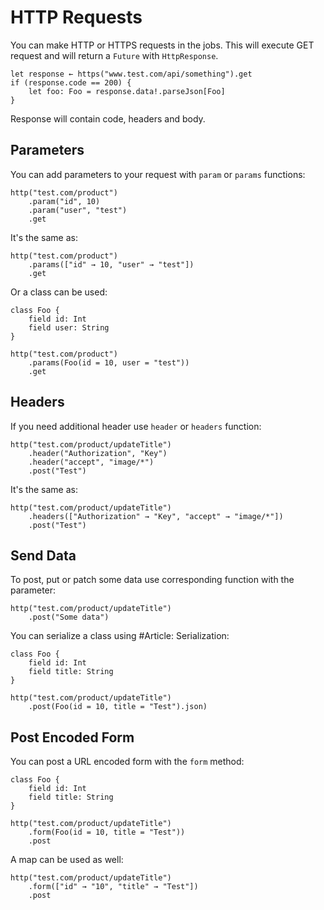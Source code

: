 # HTTP Requests

You can make HTTP or HTTPS requests in the jobs. This will execute GET request and will return a `Future` with `HttpResponse`.

```dsl
let response ← https("www.test.com/api/something").get
if (response.code == 200) {
    let foo: Foo = response.data!.parseJson[Foo]
}
```

Response will contain code, headers and body.

## Parameters

You can add parameters to your request with `param` or `params` functions:

```dsl
http("test.com/product")
    .param("id", 10)
    .param("user", "test")
    .get
```

It's the same as:

```dsl
http("test.com/product")
    .params(["id" → 10, "user" → "test"])
    .get
```

Or a class can be used:

```dsl
class Foo {
    field id: Int
    field user: String
}

http("test.com/product")
    .params(Foo(id = 10, user = "test"))
    .get
```

## Headers

If you need additional header use `header` or `headers` function:

```dsl
http("test.com/product/updateTitle")
    .header("Authorization", "Key")
    .header("accept", "image/*")
    .post("Test")
```

It's the same as:

```dsl
http("test.com/product/updateTitle")
    .headers(["Authorization" → "Key", "accept" → "image/*"])
    .post("Test")
```

## Send Data

To post, put or patch some data use corresponding function with the parameter:

```dsl
http("test.com/product/updateTitle")
    .post("Some data")
```

You can serialize a class using #Article: Serialization:

```dsl
class Foo {
    field id: Int
    field title: String
}

http("test.com/product/updateTitle")
    .post(Foo(id = 10, title = "Test").json)
```

## Post Encoded Form

You can post a URL encoded form with the `form` method:

```dsl
class Foo {
    field id: Int
    field title: String
}

http("test.com/product/updateTitle")
    .form(Foo(id = 10, title = "Test"))
    .post
```

A map can be used as well:

```dsl
http("test.com/product/updateTitle")
    .form(["id" → "10", "title" → "Test"])
    .post
```